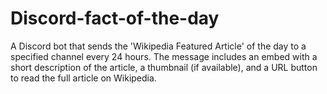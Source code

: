 # Discord-fact-of-the-day
A Discord bot that sends the 'Wikipedia Featured Article' of the day to a specified channel every 24 hours. The message includes an embed with a short description of the article, a thumbnail (if available), and a URL button to read the full article on Wikipedia.
